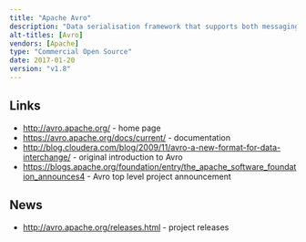 ```yaml
---
title: "Apache Avro"
description: "Data serialisation framework that supports both messaging and data storage.  Primarily uses a compact binary format but also supports a JSON format.  Supports a range of data structures (including records, enumerations, arrays and maps) with APIs for a wide range of both static and dynamically typed languages.  Schema based, with schemas primarily specified in JSON, and support for both code generation from schema definitions as well as dynamic runtime usage.  Schemas are serialised alongside data, with support for automatic schema resolution if the schema used to read the data differs from that used to write it.  Started as an Hadoop sub-project by Cloudera in April 2009, with an initial v1.0 release in July 2009, before becoming a top level Apache project in May 2010.  Has seen significant adoption in the Hadoop ecosystem."
alt-titles: [Avro]
vendors: [Apache]
type: "Commercial Open Source"
date: 2017-01-20
version: "v1.8"
---
```

## Links

* <http://avro.apache.org/> - home page
* <https://avro.apache.org/docs/current/> - documentation
* <http://blog.cloudera.com/blog/2009/11/avro-a-new-format-for-data-interchange/> - original introduction to Avro
* <https://blogs.apache.org/foundation/entry/the_apache_software_foundation_announces4> - Avro top level project announcement

## News

* <http://avro.apache.org/releases.html> - project releases